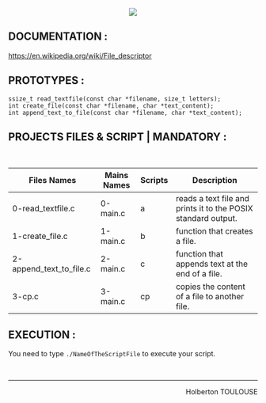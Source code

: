 <p align="center">
        <img src="https://capsule-render.vercel.app/api?type=waving&color=auto&height=250&section=header&text=FILE%20IO&fontSize=90&animation=fadeIn&fontAlignY=38&desc=FIRST%20Semester%20|%2030/33%20PROJET%20C#&descAlignY=51&descAlign=62">
</p>

## DOCUMENTATION :  
https://en.wikipedia.org/wiki/File_descriptor
<br/>
 
## PROTOTYPES :
`ssize_t read_textfile(const char *filename, size_t letters);`  
`int create_file(const char *filename, char *text_content);`  
`int append_text_to_file(const char *filename, char *text_content);`  

## PROJECTS FILES & SCRIPT | MANDATORY :
<br/>

| Files Names  |      Mains Names     | Scripts | Description        |
| ----------- | ---------------------|---|------- 
| 0-read_textfile.c |  0-main.c | a |  reads a text file and prints it to the POSIX standard output.
| 1-create_file.c| 1-main.c| b |  function that creates a file.
| 2-append_text_to_file.c | 2-main.c | c | function that appends text at the end of a file.
| 3-cp.c | 3-main.c | cp | copies the content of a file to another file.

## EXECUTION :
You need to type `./NameOfTheScriptFile` to execute your script.

<br/><hr>
<p align="right">Holberton TOULOUSE</p>
